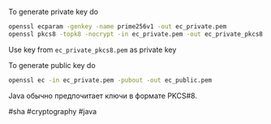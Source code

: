 To generate private key do
```bash
openssl ecparam -genkey -name prime256v1 -out ec_private.pem
openssl pkcs8 -topk8 -nocrypt -in ec_private.pem -out ec_private_pkcs8.pem
```
Use key from `ec_private_pkcs8.pem` as private key

To generate public key do
```bash
openssl ec -in ec_private.pem -pubout -out ec_public.pem
```

Java обычно предпочитает ключи в формате PKCS#8. 

#sha #cryptography #java